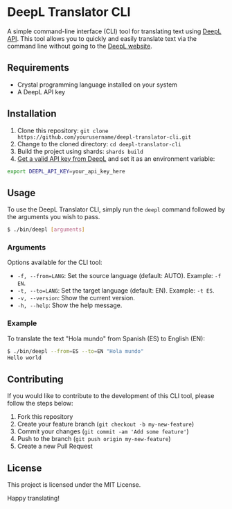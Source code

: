 # DeepL Translator CLI

A simple command-line interface (CLI) tool for translating text using [DeepL API](https://www.deepl.com/pro-api/). This tool allows you to quickly and easily translate text via the command line without going to the [DeepL website](https://www.deepl.com/).

## Requirements

- Crystal programming language installed on your system
- A DeepL API key

## Installation

1. Clone this repository: `git clone https://github.com/yourusername/deepl-translator-cli.git`
2. Change to the cloned directory: `cd deepl-translator-cli`
3. Build the project using shards: `shards build`
4. [Get a valid API key from DeepL](https://www.deepl.com/pro-api) and set it as an environment variable:

```bash
export DEEPL_API_KEY=your_api_key_here
```

## Usage

To use the DeepL Translator CLI, simply run the `deepl` command followed by the arguments you wish to pass.

```bash
$ ./bin/deepl [arguments]
```

### Arguments

Options available for the CLI tool:

- `-f, --from=LANG`: Set the source language (default: AUTO). Example: `-f EN`.
- `-t, --to=LANG`: Set the target language (default: EN). Example: `-t ES`.
- `-v, --version`: Show the current version.
- `-h, --help`: Show the help message.

### Example

To translate the text "Hola mundo" from Spanish (ES) to English (EN):

```bash
$ ./bin/deepl --from=ES --to=EN "Hola mundo"
Hello world
```

## Contributing

If you would like to contribute to the development of this CLI tool, please follow the steps below:

1. Fork this repository
2. Create your feature branch (`git checkout -b my-new-feature`)
3. Commit your changes (`git commit -am 'Add some feature'`)
4. Push to the branch (`git push origin my-new-feature`)
5. Create a new Pull Request

## License

This project is licensed under the MIT License.

Happy translating!